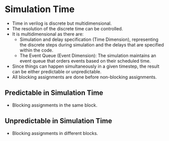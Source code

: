 # Simulation Time
* Time in verilog is discrete but multidimensional.
* The resolution of the discrete time can be controlled.
* It is multidimensional as there are: 
	* Simulation and delay specification (Time Dimension), representing the discrete steps during simulation and the delays that are specified within the code.
	* The Event Queue (Event Dimension): The simulation maintains an event queue that orders events based on their scheduled time.
* Since things can happen simultaneously in a given timestep, the result can be either predictable or unpredictable.
* All blocking assignments are done before non-blocking assignments.
## Predictable in Simulation Time
* Blocking assignments in the same block.
## Unpredictable in Simulation Time
* Blocking assignments in different blocks.